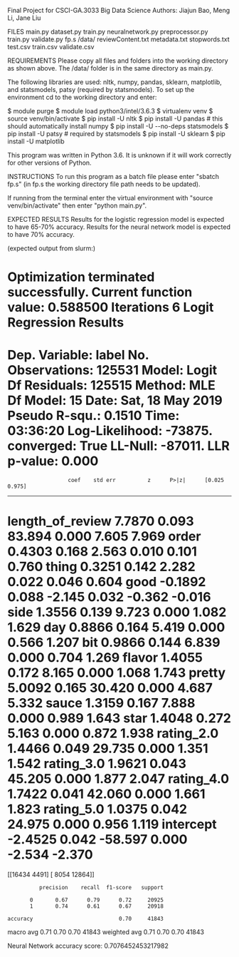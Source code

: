 Final Project for CSCI-GA.3033 Big Data Science
Authors: Jiajun Bao, Meng Li, Jane Liu


FILES
main.py
dataset.py
train.py
neuralnetwork.py
preprocessor.py
train.py
validate.py
fp.s
/data/
    reviewContent.txt
    metadata.txt
    stopwords.txt
    test.csv
    train.csv
    validate.csv


REQUIREMENTS
Please copy all files and folders into the working directory as shown above. The /data/ folder is in the same directory as main.py.

The following libraries are used: nltk, numpy, pandas, sklearn, matplotlib, and statsmodels, patsy (required by statsmodels). To set up the environment cd to the working directory and enter:

$ module purge
$ module load python3/intel/3.6.3
$ virtualenv venv
$ source venv/bin/activate
$ pip install -U nltk
$ pip install -U pandas     # this should automatically install numpy
$ pip install -U --no-deps statsmodels
$ pip install -U patsy      # required by statsmodels
$ pip install -U sklearn
$ pip install -U matplotlib

This program was written in Python 3.6. It is unknown if it will work correctly for other versions of Python.


INSTRUCTIONS
To run this program as a batch file please enter "sbatch fp.s" (in fp.s the working directory file path needs to be updated).

If running from the terminal enter the virtual environment with "source venv/bin/activate" then enter "python main.py".


EXPECTED RESULTS
Results for the logistic regression model is expected to have 65-70% accuracy.
Results for the neural network model is expected to have 70% accuracy.

(expected output from slurm:)

Optimization terminated successfully.
         Current function value: 0.588500
         Iterations 6
                           Logit Regression Results
==============================================================================
Dep. Variable:                  label   No. Observations:               125531
Model:                          Logit   Df Residuals:                   125515
Method:                           MLE   Df Model:                           15
Date:                Sat, 18 May 2019   Pseudo R-squ.:                  0.1510
Time:                        03:36:20   Log-Likelihood:                -73875.
converged:                       True   LL-Null:                       -87011.
                                        LLR p-value:                     0.000
====================================================================================
                       coef    std err          z      P>|z|      [0.025      0.975]
------------------------------------------------------------------------------------
length_of_review     7.7870      0.093     83.894      0.000       7.605       7.969
order                0.4303      0.168      2.563      0.010       0.101       0.760
thing                0.3251      0.142      2.282      0.022       0.046       0.604
good                -0.1892      0.088     -2.145      0.032      -0.362      -0.016
side                 1.3556      0.139      9.723      0.000       1.082       1.629
day                  0.8866      0.164      5.419      0.000       0.566       1.207
bit                  0.9866      0.144      6.839      0.000       0.704       1.269
flavor               1.4055      0.172      8.165      0.000       1.068       1.743
pretty               5.0092      0.165     30.420      0.000       4.687       5.332
sauce                1.3159      0.167      7.888      0.000       0.989       1.643
star                 1.4048      0.272      5.163      0.000       0.872       1.938
rating_2.0           1.4466      0.049     29.735      0.000       1.351       1.542
rating_3.0           1.9621      0.043     45.205      0.000       1.877       2.047
rating_4.0           1.7422      0.041     42.060      0.000       1.661       1.823
rating_5.0           1.0375      0.042     24.975      0.000       0.956       1.119
intercept           -2.4525      0.042    -58.597      0.000      -2.534      -2.370
====================================================================================
[[16434  4491]
 [ 8054 12864]]

              precision    recall  f1-score   support

           0       0.67      0.79      0.72     20925
           1       0.74      0.61      0.67     20918

    accuracy                           0.70     41843
   macro avg       0.71      0.70      0.70     41843
weighted avg       0.71      0.70      0.70     41843

Neural Network accuracy score: 0.7076452453217982
